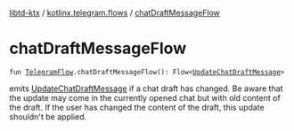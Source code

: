 [libtd-ktx](../index.md) / [kotlinx.telegram.flows](index.md) / [chatDraftMessageFlow](./chat-draft-message-flow.md)

# chatDraftMessageFlow

`fun `[`TelegramFlow`](../kotlinx.telegram.core/-telegram-flow/index.md)`.chatDraftMessageFlow(): Flow<`[`UpdateChatDraftMessage`](https://tdlibx.github.io/td/docs/org/drinkless/td/libcore/telegram/TdApi/UpdateChatDraftMessage.html)`>`

emits [UpdateChatDraftMessage](https://tdlibx.github.io/td/docs/org/drinkless/td/libcore/telegram/TdApi/UpdateChatDraftMessage.html) if a chat draft has changed. Be aware that the update may come in
the currently opened chat but with old content of the draft. If the user has changed the content of
the draft, this update shouldn't be applied.

